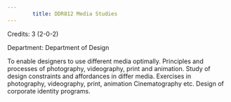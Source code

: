 ```yaml
---
        title: DDR812 Media Studies
---
```

Credits: 3 (2-0-2)

Department: Department of Design

To enable designers to use different media optimally. Principles and processes of photography, videography, print and animation. Study of design constraints and affordances in differ media. Exercises in photography, videography, print, animation Cinematography etc. Design of corporate identity programs.